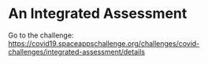 
# An Integrated Assessment

Go to the challenge:    
https://covid19.spaceappschallenge.org/challenges/covid-challenges/integrated-assessment/details    

